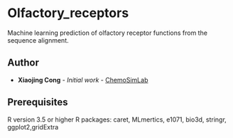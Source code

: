 # Olfactory_receptors
Machine learning prediction of olfactory receptor functions from the sequence alignment.

## Author
* **Xiaojing Cong** - *Initial work* - [ChemoSimLab](https://github.com/chemosim-lab)

## Prerequisites
R version 3.5 or higher
R packages: caret, MLmertics, e1071, bio3d, stringr, ggplot2,gridExtra


